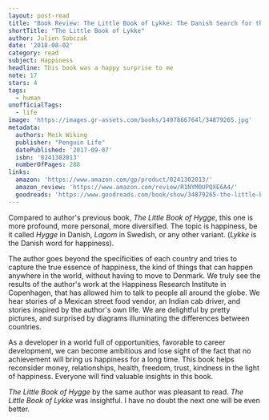 ```yaml
---
layout: post-read
title: "Book Review: The Little Book of Lykke: The Danish Search for the World's Happiest People"
shortTitle: "The Little Book of Lykke"
author: Julien Sobczak
date: '2018-08-02'
category: read
subject: Happiness
headline: This book was a happy surprise to me
note: 17
stars: 4
tags:
  - human
unofficialTags:
  - life
image: 'https://images.gr-assets.com/books/1497866764l/34879265.jpg'
metadata:
  authors: Meik Wiking
  publisher: "Penguin Life"
  datePublished: '2017-09-07'
  isbn: '0241302013'
  numberOfPages: 288
links:
  amazon: 'https://www.amazon.com/gp/product/0241302013/'
  amazon_review: 'https://www.amazon.com/review/R1NYM0UPQXE6A4/'
  goodreads: 'https://www.goodreads.com/book/show/34879265-the-little-book-of-lykke'
---
```


Compared to author's previous book, *The Little Book of Hygge*, this one is more profound, more personal, more diversified. The topic is happiness, be it called *Hygge* in Danish, *Lagom* in Swedish, or any other variant. (*Lykke* is the Danish word for happiness).

The author goes beyond the specificities of each country and tries to capture the true essence of happiness, the kind of things that can happen anywhere in the world, without having to move to Denmark. We truly see the results of the author's work at the Happiness Research Institute in Copenhagen, that has allowed him to talk to people all around the globe. We hear stories of a Mexican street food vendor, an Indian cab driver, and stories inspired by the author's own life. We are delightful by pretty pictures, and surprised by diagrams illuminating the differences between countries.

As a developer in a world full of opportunities, favorable to career development, we can become ambitious and lose sight of the fact that no achievement will bring us happiness for a long time. This book helps reconsider money, relationships, health, freedom, trust, kindness in the light of happiness. Everyone will find valuable insights in this book.

*The Little Book of Hygge* by the same author was pleasant to read. *The Little Book of Lykke* was insightful. I have no doubt the next one will be even better.



